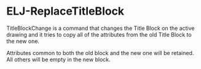 # ELJ-ReplaceTitleBlock

TitleBlockChange is a command that changes the Title Block on the active drawing and 
it tries to copy all of the attributes from the old Title Block to the new one.

Attributes common to both the old block and the new one will be retained. 
All others will be empty in the new block.
